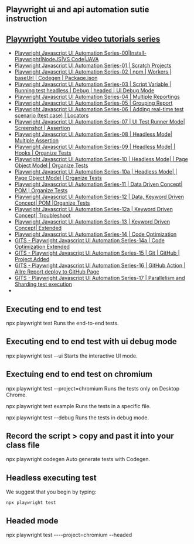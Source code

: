  ## Playwright ui and api automation sutie instruction 
 
 ## [Playwright Youtube video tutorials series](https://www.youtube.com/playlist?list=PLkAQhiYpW_a3TEYbrATOWF_KXhNe0qwdo)
 - [Playwright Javascript UI Automation Series-00|Install-Playwright|NodeJS|VS Code|JAVA](https://youtu.be/-8ANmdCruh4)
 - [Playwright Javascript UI Automation Series-01 | Scratch Projects](https://youtu.be/su5E6_vtyzc)
 - [Playwright Javascript UI Automation Series-02 | npm | Workers | baseUrl | Codegen | Package.json](https://youtu.be/q_5ntdKri7M)
 - [Playwright Javascript UI Automation Series-03 | Script Variable | Running test headless | Debug | headed | UI Debug Mode](https://youtu.be/BAlHgijxygQ)
 - [Playwright Javascript UI Automation Series-04 | Multiple Reportings](https://youtu.be/teXhxzvUojI)
 - [Playwright Javascript UI Automation Series-05 | Grouping Report](https://youtu.be/kRwakqNTiQE)
 - [Playwright Javascript UI Automation Series-06 | Adding real-time test scenario (test case) | Locators ](https://youtu.be/9BeukRsmAAY)
 - [Playwright Javascript UI Automation Series-07 | UI Test Runner Mode| Screenshot | Assertion ](https://youtu.be/amKOHcVyptg)
 - [Playwright Javascript UI Automation Series-08 | Headless Mode| Multiple Assertion ](https://youtu.be/lgLIF8CeGfg)
 - [Playwright Javascript UI Automation Series-09 | Headless Mode| | Hooks | Organize Tests](https://youtu.be/CZTDJUfynIo)
 - [Playwright Javascript UI Automation Series-10 | Headless Mode| | Page Object Model | Organize Tests](https://youtu.be/Kh69sacfpUY)
 - [Playwright Javascript UI Automation Series-10a | Headless Mode| | Page Object Model | Organize Tests](https://youtu.be/BNGLEvrvWwI)
 - [Playwright Javascript UI Automation Series-11 | Data Driven Concept| POM | Organize Tests](https://youtu.be/uh-tP26WFiM)
 - [Playwright Javascript UI Automation Series-12 | Data, Keyword Driven Concept| POM |Organize Tests](https://youtu.be/LHCj79CTJTk)
 - [Playwright Javascript UI Automation Series-12a | Keyword Driven Concept| Troubleshoot](https://youtu.be/7FMKtl-vbA8)
 - [Playwright Javascript UI Automation Series-13 | Keyword Driven Concept| Extended ](https://youtu.be/6aFqCJQtAng)
 - [Playwright Javascript UI Automation Series-14 | Code Optimization](https://youtu.be/N7XXtnxU0rg)
 - [GITS - Playwright Javascript UI Automation Series-14a | Code Optimization Extended](https://youtu.be/3URHbMUyg5s)
 - [GITS - Playwright Javascript UI Automation Series-15 | Git | GitHub | Project Added](https://youtu.be/BiRrN3RkEfs)
 - [GITS - Playwright Javascript UI Automation Series-16 | GitHub Action | Allre Report deploy to GitHub Page](https://youtu.be/G1CTqGpXOSs)
 - [GITS - Playwright Javascript UI Automation Series-17 | Parallelism and Sharding test execution](https://youtu.be/DnfA-IwhHUo)
 - []()
 
 
## Executing end to end test
 npx playwright test
    Runs the end-to-end tests.

## Executing end to end test with ui debug mode
  npx playwright test --ui
    Starts the interactive UI mode.

## Exectuing end to end test on chromium 
  npx playwright test --project=chromium
    Runs the tests only on Desktop Chrome.

  npx playwright test example
    Runs the tests in a specific file.

  npx playwright test --debug
    Runs the tests in debug mode.

## Record the script > copy and past it into your class file
  npx playwright codegen
    Auto generate tests with Codegen.

## Headless executing test 
We suggest that you begin by typing:

    npx playwright test 

## Headed mode 
npx playwright test ----project=chromium --headed
